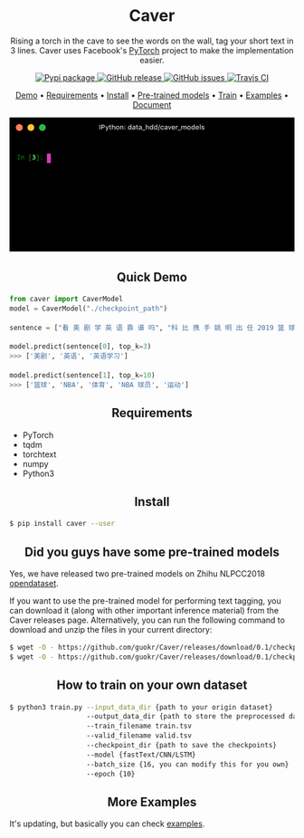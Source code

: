 <h1 align="center">Caver</h1>

<p align="center">Rising a torch in the cave to see the words on the wall, tag your short text in 3 lines. Caver uses Facebook's <a href="https://pytorch.org/">PyTorch</a> project to make the implementation easier.</p>

<p align="center">
  <a href="https://pypi.org/project/caver/">
      <img src="https://img.shields.io/pypi/v/caver.svg?colorB=brightgreen"
           alt="Pypi package">
    </a>
  <a href="https://github.com/guokr/caver/releases">
      <img src="https://img.shields.io/github/release/guokr/caver.svg"
           alt="GitHub release">
  </a>
  <a href="https://github.com/guokr/caver/issues">
        <img src="https://img.shields.io/github/issues/guokr/caver.svg"
             alt="GitHub issues">
  </a>
  <a href="https://travis-ci.org/guokr/Caver/">
    <img src="https://travis-ci.org/guokr/Caver.svg"
         alt="Travis CI">
  </a>
</p>

<p align="center">
  <a href="#quick-demo">Demo</a> •
  <a href="#requirements">Requirements</a> •
  <a href="#install">Install</a> •
  <a href="#did-you-guys-have-some-pre-trained-models">Pre-trained models</a> •
  <a href="#how-to-train-on-your-own-dataset">Train</a> •
  <a href="#more-examples">Examples</a> •
  <a href="https://guokr.github.io/Caver/">Document</a>
</p>

<p align="center">
  <img src=".github/demo.gif?raw=true" width="550">
 </p>

<h2 align="center">Quick Demo</h2>

```python
from caver import CaverModel
model = CaverModel("./checkpoint_path")

sentence = ["看 美 剧 学 英 语 靠 谱 吗", "科 比 携 手 姚 明 出 任 2019 篮 球 世 界 杯 全 球 大 使"]

model.predict(sentence[0], top_k=3)
>>> ['美剧', '英语', '英语学习']

model.predict(sentence[1], top_k=10)
>>> ['篮球', 'NBA', '体育', 'NBA 球员', '运动']
```

<h2 align="center">Requirements</h2>

* PyTorch
* tqdm
* torchtext
* numpy
* Python3

<h2 align="center">Install</h2>

```bash
$ pip install caver --user
```

<h2 align="center">Did you guys have some pre-trained models</h2>

Yes, we have released two pre-trained models on Zhihu NLPCC2018 [opendataset](http://tcci.ccf.org.cn/conference/2018/taskdata.php).

If you want to use the pre-trained model for performing text tagging, you can download it (along with other important inference material) from the Caver releases page. Alternatively, you can run the following command to download and unzip the files in your current directory:

```bash
$ wget -O - https://github.com/guokr/Caver/releases/download/0.1/checkpoints_char_cnn.tar.gz | tar zxvf -
$ wget -O - https://github.com/guokr/Caver/releases/download/0.1/checkpoints_char_lstm.tar.gz | tar zxvf -
```

<h2 align="center">How to train on your own dataset</h2>

```bash
$ python3 train.py --input_data_dir {path to your origin dataset}
                   --output_data_dir {path to store the preprocessed dataset}
                   --train_filename train.tsv
                   --valid_filename valid.tsv
                   --checkpoint_dir {path to save the checkpoints}
                   --model {fastText/CNN/LSTM}
                   --batch_size {16, you can modify this for you own}
                   --epoch {10}

```

<h2 align="center">More Examples</h2>

It's updating, but basically you can check [examples](https://github.com/guokr/Caver/tree/master/examples).
